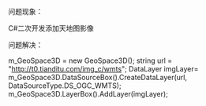 问题现象： 

C#二次开发添加天地图影像


问题解决：

m_GeoSpace3D = new GeoSpace3D();
string url = "http://t0.tianditu.com/img_c/wmts";
DataLayer imgLayer= m_GeoSpace3D.DataSourceBox().CreateDataLayer(url, DataSourceType.DS_OGC_WMTS);
m_GeoSpace3D.LayerBox().AddLayer(imgLayer);